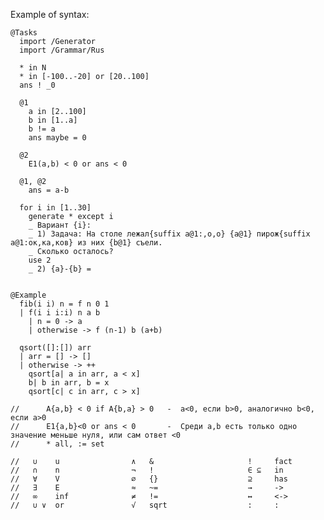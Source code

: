 Example of syntax:

    @Tasks
      import /Generator
      import /Grammar/Rus
    
      * in N
      * in [-100..-20] or [20..100]
      ans ! _0
    
      @1
        a in [2..100]
        b in [1..a]
        b != a
        ans maybe = 0
    
      @2
        E1(a,b) < 0 or ans < 0
    
      @1, @2
        ans = a-b
    
      for i in [1..30]
        generate * except i
        _ Вариант {i}:
        _ 1) Задача: На столе лежал{suffix a@1:,о,о} {a@1} пирож{suffix a@1:ок,кa,ков} из них {b@1} съели.
        _ Сколько осталось?
        use 2
        _ 2) {a}-{b} =
    
    
    @Example
      fib(i i) n = f n 0 1
      | f(i i i:i) n a b
        | n = 0 -> a
        | otherwise -> f (n-1) b (a+b)
    
      qsort([]:[]) arr
      | arr = [] -> []
      | otherwise -> ++ 
        qsort[a| a in arr, a < x]
        b| b in arr, b = x
        qsort[c| c in arr, c > x]
    
    //      A{a,b} < 0 if A{b,a} > 0   -  a<0, если b>0, аналогично b<0, если a>0
    //      E1{a,b}<0 or ans < 0       -  Среди a,b есть только одно значение меньше нуля, или сам ответ <0
    //      * all, := set
    
    //   ∪    u                ∧   &                     !     fact
    //   ∩    n                ¬   !                     ∈ ⊆   in
    //   ∀    V                ∅   {}                    ⊇     has
    //   ∃    E                ≈   ~=                    →     ->
    //   ∞    inf              ≠   !=                    ↔     <->
    //   ∪ ∨  or               √   sqrt                  :     :
